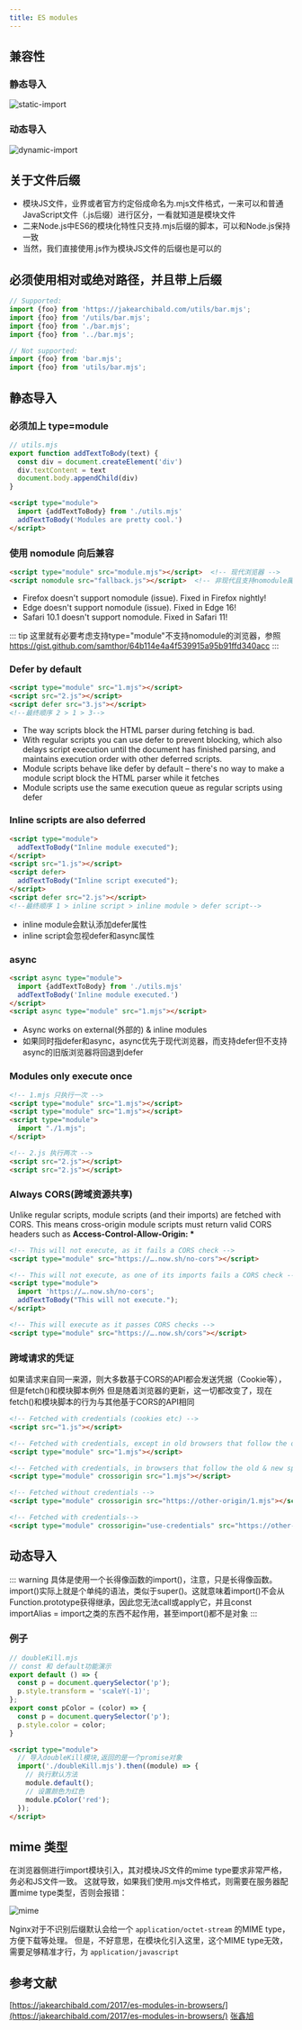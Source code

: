 ```yaml
---
title: ES modules
---
```


## 兼容性

### 静态导入

![static-import](static-import.png)

### 动态导入

![dynamic-import](dynamic-import.png)

## 关于文件后缀

- 模块JS文件，业界或者官方约定俗成命名为.mjs文件格式，一来可以和普通JavaScript文件（.js后缀）进行区分，一看就知道是模块文件
- 二来Node.js中ES6的模块化特性只支持.mjs后缀的脚本，可以和Node.js保持一致
- 当然，我们直接使用.js作为模块JS文件的后缀也是可以的

## 必须使用相对或绝对路径，并且带上后缀

```javascript
// Supported:
import {foo} from 'https://jakearchibald.com/utils/bar.mjs';
import {foo} from '/utils/bar.mjs';
import {foo} from './bar.mjs';
import {foo} from '../bar.mjs';

// Not supported:
import {foo} from 'bar.mjs';
import {foo} from 'utils/bar.mjs';
```

## 静态导入

### 必须加上 type=module

```javascript
// utils.mjs
export function addTextToBody(text) {
  const div = document.createElement('div')
  div.textContent = text
  document.body.appendChild(div)
}
```

```html
<script type="module">
  import {addTextToBody} from './utils.mjs'
  addTextToBody('Modules are pretty cool.')
</script>
```

### 使用 nomodule 向后兼容

```html
<script type="module" src="module.mjs"></script>  <!-- 现代浏览器 -->
<script nomodule src="fallback.js"></script>  <!-- 非现代且支持nomodule属性的浏览器 -->
```

- Firefox doesn't support nomodule (issue). Fixed in Firefox nightly!
- Edge doesn't support nomodule (issue). Fixed in Edge 16!
- Safari 10.1 doesn't support nomodule. Fixed in Safari 11!

::: tip
这里就有必要考虑支持type="module"不支持nomodule的浏览器，参照<https://gist.github.com/samthor/64b114e4a4f539915a95b91ffd340acc>
:::

### Defer by default

```html
<script type="module" src="1.mjs"></script>
<script src="2.js"></script>
<script defer src="3.js"></script>
<!--最终顺序 2 > 1 > 3-->
```

- The way scripts block the HTML parser during fetching is bad.
- With regular scripts you can use defer to prevent blocking, which also delays script execution until the document has finished parsing, and maintains execution order with other deferred scripts.
- Module scripts behave like defer by default – there's no way to make a module script block the HTML parser while it fetches
- Module scripts use the same execution queue as regular scripts using defer

### Inline scripts are also deferred

```html
<script type="module">
  addTextToBody("Inline module executed");
</script>
<script src="1.js"></script>
<script defer>
  addTextToBody("Inline script executed");
</script>
<script defer src="2.js"></script>
<!--最终顺序 1 > inline script > inline module > defer script-->
```

- inline module会默认添加defer属性
- inline script会忽视defer和async属性

### async

```html
<script async type="module">
  import {addTextToBody} from './utils.mjs'
  addTextToBody('Inline module executed.')
</script>
<script async type="module" src="1.mjs"></script>
```

- Async works on external(外部的) & inline modules
- 如果同时指defer和async，async优先于现代浏览器，而支持defer但不支持async的旧版浏览器将回退到defer

### Modules only execute once

```html
<!-- 1.mjs 只执行一次 -->
<script type="module" src="1.mjs"></script>
<script type="module" src="1.mjs"></script>
<script type="module">
  import "./1.mjs";
</script>

<!-- 2.js 执行两次 -->
<script src="2.js"></script>
<script src="2.js"></script>
```

### Always CORS(跨域资源共享)

Unlike regular scripts, module scripts (and their imports) are fetched with CORS.
This means cross-origin module scripts must return valid CORS headers such as __Access-Control-Allow-Origin: *__

```html
<!-- This will not execute, as it fails a CORS check -->
<script type="module" src="https://….now.sh/no-cors"></script>

<!-- This will not execute, as one of its imports fails a CORS check -->
<script type="module">
  import 'https://….now.sh/no-cors';
  addTextToBody("This will not execute.");
</script>

<!-- This will execute as it passes CORS checks -->
<script type="module" src="https://….now.sh/cors"></script>
```

### 跨域请求的凭证

如果请求来自同一来源，则大多数基于CORS的API都会发送凭据（Cookie等），但是fetch()和模块脚本例外
但是随着浏览器的更新，这一切都改变了，现在fetch()和模块脚本的行为与其他基于CORS的API相同

```html
<!-- Fetched with credentials (cookies etc) -->
<script src="1.js"></script>

<!-- Fetched with credentials, except in old browsers that follow the old spec -->
<script type="module" src="1.mjs"></script>

<!-- Fetched with credentials, in browsers that follow the old & new spec -->
<script type="module" crossorigin src="1.mjs"></script>

<!-- Fetched without credentials -->
<script type="module" crossorigin src="https://other-origin/1.mjs"></script>

<!-- Fetched with credentials-->
<script type="module" crossorigin="use-credentials" src="https://other-origin/1.mjs"></script>
```

## 动态导入

::: warning
具体是使用一个长得像函数的import()，注意，只是长得像函数。
import()实际上就是个单纯的语法，类似于super()。这就意味着import()不会从Function.prototype获得继承，因此您无法call或apply它，并且const importAlias = import之类的东西不起作用，甚至import()都不是对象
:::

### 例子

```js
// doubleKill.mjs
// const 和 default功能演示
export default () => {
  const p = document.querySelector('p');
  p.style.transform = 'scaleY(-1)';
};
export const pColor = (color) => {
  const p = document.querySelector('p');
  p.style.color = color;
}
```

```html
<script type="module">
  // 导入doubleKill模块,返回的是一个promise对象
  import('./doubleKill.mjs').then((module) => {
    // 执行默认方法
    module.default();
    // 设置颜色为红色
    module.pColor('red');
  });
</script>
```

## mime 类型

在浏览器侧进行import模块引入，其对模块JS文件的mime type要求非常严格，务必和JS文件一致。
这就导致，如果我们使用.mjs文件格式，则需要在服务器配置mime type类型，否则会报错：

![mime](mime-error.png)

Nginx对于不识别后缀默认会给一个 `application/octet-stream` 的MIME type，方便下载等处理。
但是，不好意思，在模块化引入这里，这个MIME type无效，需要足够精准才行，为 `application/javascript`

## 参考文献

[https://jakearchibald.com/2017/es-modules-in-browsers/](https://jakearchibald.com/2017/es-modules-in-browsers/)
[张鑫旭](https://www.zhangxinxu.com/wordpress/2018/08/browser-native-es6-export-import-module/)
